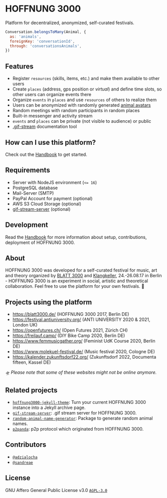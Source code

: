 # HOFFNUNG 3000

Platform for decentralized, anonymized, self-curated festivals.

```javascript
Conversation.belongsToMany(Animal, {
  as: 'animals',
  foreignKey: 'conversationId',
  through: 'conversationsAnimals',
})
```

## Features

* Register `resources` (skills, items, etc.) and make them available to other users
* Create `places` (address, gps position or *virtual*) and define time slots, so other users can organize events there
* Organize `events` in `places` and use `resources` of others to realize them
* Users can be anonymized with randomly generated [animal avatars](https://github.com/adzialocha/random-animal-name-generator/)
* Random meetings with random participants in random places
* Built-in messenger and activity stream
* `events` and `places` can be private (not visible to audience) or public
* [.gif-stream](https://github.com/adzialocha/gif-stream/blob/master/example.gif) documentation tool

## How can I use this platform?

Check out the [Handbook](https://hoffnung3000.de) to get started.

## Requirements

* Server with NodeJS environment (`<= 16`)
* PostgreSQL database
* Mail-Server (SMTP)
* PayPal Account for payment (optional)
* AWS S3 Cloud Storage (optional)
* [gif-stream-server](https://github.com/adzialocha/gif-stream-server) (optional)

## Development

Read the [Handbook](https://hoffnung3000.de) for more information about setup, contributions, deployment of HOFFNUNG 3000.

## About

HOFFNUNG 3000 was developed for a self-curated festival for music, art and theory organized by [BLATT 3000](https://blatt3000.de) and [Klangkeller](http://www.klangkeller.net/), 24.-26.08.17 in Berlin - HOFFNUNG 3000 is an experiment in social, artistic and theoretical collaboration. Feel free to use the platform for your own festivals. :panda_face:

## Projects using the platform

* https://blatt3000.de/ (HOFFNUNG 3000 2017, Berlin DE)
* https://festival.antiuniversity.org/ (ANTI UNIVERSITY 2020 & 2021, London UK)
* https://openfutures.ch/ (Open Futures 2021, Zürich CH)
* https://freilauf.camp/ (DIY Bike Camp 2020, Berlin DE)
* https://www.femmusicgather.org/ (Feminist UdK Course 2020, Berlin DE)
* https://www.molekuel-festival.de/ (Music festival 2020, Cologne DE)
* https://kalender.zukunftsdorf22.org/ (Zukunftsdorf 2022, Documenta fifteen, Kassel DE)

*🛸 Please note that some of these websites might not be online anymore.*

## Related projects

* [`hoffnung3000-jekyll-theme`](https://github.com/sandreae/hoffnung3000-jekyll-theme): Turn your current HOFFNUNG 3000 instance into a Jekyll archive page.
* [`gif-stream-server`](https://github.com/adzialocha/gif-stream-server): .gif stream server for HOFFNUNG 3000.
* [`random-animal-name-generator`](https://github.com/adzialocha/random-animal-name-generator/): Package to generate random animal names.
* [`p2panda`](https://github.com/p2panda/handbook): p2p protocol which originated from HOFFNUNG 3000.

## Contributors

* [`@adzialocha`](https://github.com/adzialocha)
* [`@sandreae`](https://github.com/sandreae)

## License

GNU Affero General Public License v3.0 [`AGPL-3.0`](LICENSE)
